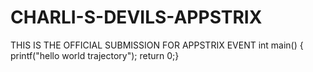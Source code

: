 # CHARLI-S-DEVILS-APPSTRIX
THIS IS THE OFFICIAL SUBMISSION FOR APPSTRIX EVENT
int main()
{
printf("hello world trajectory");
return 0;}
